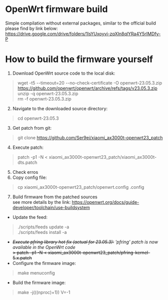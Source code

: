 # OpenWrt firmware build
Simple compilation without external packages, similar to the official build please find by link below:<br>
https://drive.google.com/drive/folders/1lsYUxoyvi-zqXln8qlYRa4Y5rIMDfy-P<br>

# How to build the firmware yourself
1. Download OpenWrt source code to the local disk:<br>
> wget -t5 --timeout=20 --no-check-certificate -O openwrt-23.05.3.zip https://github.com/openwrt/openwrt/archive/refs/tags/v23.05.3.zip<br>
> unzip -q openwrt-23.05.3.zip<br>
> rm -f openwrt-23.05.3.zip
2. Navigate to the downloaded source directory:<br>
> cd openwrt-23.05.3
3. Get patch from git:<br>
> git clone https://github.com/Ser9ei/xiaomi_ax3000t-openwrt23_patch
4. Execute patch:<br>
> patch -p1 -N < xiaomi_ax3000t-openwrt23_patch/xiaomi_ax3000t-dts.patch
5. Check erros
6. Copy config file:<br>
> cp xiaomi_ax3000t-openwrt23_patch/openwrt.config .config
7. Build firmware from the patched sources<br>
see more details by the link: https://openwrt.org/docs/guide-developer/toolchain/use-buildsystem<br>
- Update the feed:<br>
> ./scripts/feeds update -a<br>
> ./scripts/feeds install -a<br>
- ~~<i>Execute pfring library hot fix (actual for 23.05.3):</i>~~ *'pfring' patch is now available in the OpenWrt code*<br>
~~> patch -p1 -N < xiaomi_ax3000t-openwrt23_patch/pfring-kernel-5.x.patch<br>~~
- Configure the firmware image:<br>
> make menuconfig<br>
- Build the firmware image:<br>
> make -j$(($(nproc)+1)) V=-1<br>
